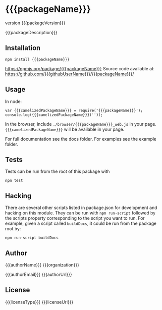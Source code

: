 # {{{packageName}}}
version {{{packageVersion}}}

{{{packageDescription}}}

## Installation

```
npm install {{{packageName}}}
```

https://npmjs.org/package/{{{packageName}}}
Source code available at: https://github.com/{{{githubUserName}}}/{{{packageName}}}/

## Usage

In node:

```
var {{{camelizedPackageName}}} = require('{{{packageName}}}');
console.log({{{camelizedPackageName}}}(''));
```

In the browser, include `./browser/{{{packageName}}}_web.js` in your page. `{{{camelizedPackageName}}}` will
 be available in your page.

For full documentation see the docs folder. For examples see the example folder.

## Tests

Tests can be run from the root of this package with

```
npm test
```

## Hacking

There are several other scripts listed in package.json for development and
 hacking on this module. They can be run with `npm run-script` followed by the
 scripts property corresponding to the script you want to run. For example,
 given a script called `buildDocs`, it could be run from the package root by:

```
npm run-script buildDocs
```

## Author

{{{authorName}}}
{{{organization}}}

{{{authorEmail}}}
{{{authorUrl}}}

## License

{{{licenseType}}}
{{{licenseUrl}}}